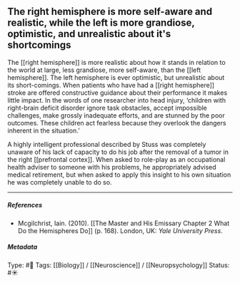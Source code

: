 ## The right hemisphere is more self-aware and realistic, while the left is more grandiose, optimistic, and unrealistic about it's shortcomings # 

The [[right hemisphere]] is more realistic about how it stands in relation to the world at large, less grandiose, more self-aware, than the [[left hemisphere]]. The left hemisphere is ever optimistic, but unrealistic about its short-comings. When patients who have had a [[right hemisphere]] stroke are offered constructive guidance about their performance it makes little impact. In the words of one researcher into head injury, ‘children with right-brain deficit disorder ignore task obstacles, accept impossible challenges, make grossly inadequate efforts, and are stunned by the poor outcomes. These children act fearless because they overlook the dangers inherent in the situation.’

A highly intelligent professional described by Stuss was completely unaware of his lack of capacity to do his job after the removal of a tumor in the right [[prefrontal cortex]]. When asked to role-play as an occupational health adviser to someone with his problems, he appropriately advised medical retirement, but when asked to apply this insight to his own situation he was completely unable to do so.

___

##### References

- Mcgilchrist, Iain. (2010). [[The Master and His Emissary Chapter 2 What Do the Hemispheres Do]] (p. 168). London, UK: _Yale University Press_.

##### Metadata

Type: #🔴 
Tags: [[Biology]] / [[Neuroscience]] / [[Neuropsychology]]
Status: #☀️ 